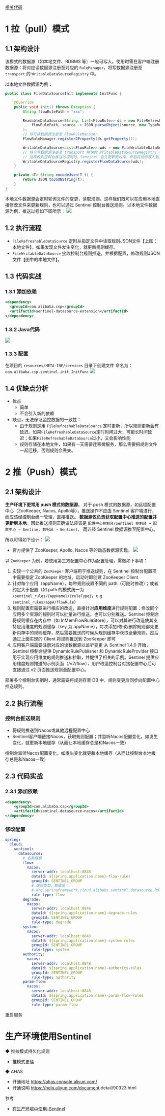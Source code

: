 [相关代码](https://github.com/Wasabi1234/Spring-Cloud-Alibaba-in-Acrion-ContentCenter)

# 1 拉（pull）模式
## 1.1 架构设计
该模式的数据源（如本地文件、RDBMS 等）一般可写入。使用时需在客户端注册数据源：将对应读数据源注册至对应的 `RuleManager`，将写数据源注册至 `transport` 的 `WritableDataSourceRegistry` 中。

以本地文件数据源为例：

```java
public class FileDataSourceInit implements InitFunc {

    @Override
    public void init() throws Exception {
        String flowRulePath = "xxx";

        ReadableDataSource<String, List<FlowRule>> ds = new FileRefreshableDataSource<>(
            flowRulePath, source -> JSON.parseObject(source, new TypeReference<List<FlowRule>>() {})
        );
        // 将可读数据源注册至 FlowRuleManager.
        FlowRuleManager.register2Property(ds.getProperty());

        WritableDataSource<List<FlowRule>> wds = new FileWritableDataSource<>(flowRulePath, this::encodeJson);
        // 将可写数据源注册至 transport 模块的 WritableDataSourceRegistry 中.
        // 这样收到控制台推送的规则时，Sentinel 会先更新到内存，然后将规则写入到文件中.
        WritableDataSourceRegistry.registerFlowDataSource(wds);
    }

    private <T> String encodeJson(T t) {
        return JSON.toJSONString(t);
    }
}
```

本地文件数据源会定时轮询文件的变更，读取规则。这样我们既可以在应用本地直接修改文件来更新规则，也可以通过 Sentinel 控制台推送规则。以本地文件数据源为例，推送过程如下图所示：
![](https://img-blog.csdnimg.cn/20201008180526659.png?x-oss-process=image/watermark,type_ZmFuZ3poZW5naGVpdGk,shadow_10,text_aHR0cHM6Ly9ibG9nLmNzZG4ubmV0L3FxXzMzNTg5NTEw,size_1,color_FFFFFF,t_70#pic_center)

## 1.2 执行流程
- `FileRefreshableDataSource` 定时从指定文件中读取规则JSON文件【上图：本地文件】，如果发现文件发生变化，就更新规则缓存。
- `FileWritableDataSource` 接收控制台规则推送，并根据配置，修改规则JSON文件【图中的本地文件】。

##  1.3 代码实战
### 1.3.1 添加依赖

```xml
<dependency>
  <groupId>com.alibaba.csp</groupId>
  <artifactId>sentinel-datasource-extension</artifactId>
</dependency>
```
### 1.3.2 Java代码
![](https://img-blog.csdnimg.cn/20191205011656174.png?x-oss-process=image/watermark,type_ZmFuZ3poZW5naGVpdGk,shadow_10,text_aHR0cHM6Ly9qYXZhZWRnZS5ibG9nLmNzZG4ubmV0,size_1,color_FFFFFF,t_70)
### 1.3.3 配置
在项目的 `resources/META-INF/services` 目录下创建文件
命名为：`com.alibaba.csp.sentinel.init.InitFunc` ![](https://img-blog.csdnimg.cn/20191205011807245.png?x-oss-process=image/watermark,type_ZmFuZ3poZW5naGVpdGk,shadow_10,text_aHR0cHM6Ly9qYXZhZWRnZS5ibG9nLmNzZG4ubmV0,size_1,color_FFFFFF,t_70)

## 1.4 优缺点分析
- 优点
	- 简单
	- 不会引入新的依赖
- 缺点，无法保证监控数据的一致性：
	- 由于规则是用 `FileRefreshableDataSource` 定时更新，所以规则更新会有延迟。如果`FileRefreshableDataSource`定时时间过大，可能长时间延迟；如果`FileRefreshableDataSource`过小，又会影响性能
	- 规则存储在本地文件，如果有一天需要迁移微服务，那么需要把规则文件一起迁移，否则规则会丢失。

# 2 推（Push）模式
## 2.1 架构设计
**生产环境下更常用 push 模式的数据源**。
对于 push 模式的数据源，如远程配置中心（ZooKeeper, Nacos, Apollo等），推送操作不应由 Sentinel 客户端进行，而应该经控制台统一管理，直接推送。
**数据源仅负责获取配置中心推送的配置并更新到本地**。因此推送规则正确做法应该是 
`配置中心控制台/Sentinel 控制台 → 配置中心 → Sentinel 数据源 → Sentinel`，
而非经 Sentinel 数据源推至配置中心。

所以可得如下设计：
![](https://img-blog.csdnimg.cn/2020100819181370.png?x-oss-process=image/watermark,type_ZmFuZ3poZW5naGVpdGk,shadow_10,text_aHR0cHM6Ly9ibG9nLmNzZG4ubmV0L3FxXzMzNTg5NTEw,size_1,color_FFFFFF,t_70#pic_center)

- 官方提供了 ZooKeeper, Apollo, Nacos 等的动态数据源实现。
![](https://img-blog.csdnimg.cn/20201008192530949.png?x-oss-process=image/watermark,type_ZmFuZ3poZW5naGVpdGk,shadow_10,text_aHR0cHM6Ly9ibG9nLmNzZG4ubmV0L3FxXzMzNTg5NTEw,size_1,color_FFFFFF,t_70#pic_center)

以 `ZooKeeper` 为例，若使用第三方配置中心作为配置管理，需做如下事项：
1. 实现一个公共的 `ZooKeeper` 客户端用于推送规则，在 Sentinel 控制台配置项中需要指定 ZooKeeper 的地址，启动时即创建 ZooKeeper Client
2. 针对每个应用（appName），每种规则设置不同的 path（可随时修改）；或者约定大于配置（如 path 的模式统一为 `/sentinel_rules/{appName}/{ruleType}`，e.g. `sentinel_rules/appA/flowRule`）
3. 规则配置页需要进行相应的改造，直接针对**应用维度**进行规则配置；修改同个应用多个资源的规则时可以批量进行推送，也可以分别推送。Sentinel 控制台将规则缓存在内存中（如 InMemFlowRuleStore），可以对其进行改造使其支持应用维度的规则缓存（key 为 appName），每次添加/修改/删除规则都先更新内存中的规则缓存，然后需要推送的时候从规则缓存中获取全量规则，然后通过上面实现的 Client 将规则推送到 ZooKeeper 即可
4. 应用客户端需要注册对应的读数据源以监听变更
从 Sentinel 1.4.0 开始，Sentinel 控制台提供 DynamicRulePublisher 和 DynamicRuleProvider 接口用于实现应用维度的规则推送和拉取，并提供了相关的示例。Sentinel 提供应用维度规则推送的示例页面（/v2/flow），用户改造控制台对接配置中心后可直接通过 v2 页面推送规则至配置中心。


部署多个控制台实例时，通常需要将规则存至 DB 中，规则变更后同步向配置中心推送规则。

## 2.2 执行流程
### 控制台推送规则
- 将规则推送到Nacos或其他远程配置中心
- Sentinel客户端链接Nacos，获取规则配置；并监听Nacos配置变化，如发生变化，就更新本地缓存（从而让本地缓存总是和Nacos一致）

控制台监听Nacos配置变化，如发生变化就更新本地缓存（从而让控制台本地缓存总是和Nacos一致）

##  2.3 代码实战
### 2.3.1 添加依赖

```xml
<dependency>
    <groupId>com.alibaba.csp</groupId>
    <artifactId>sentinel-datasource-nacos</artifactId>
</dependency>
```
### 修改配置

```yml
spring:
  cloud:
    sentinel:
      datasource:
        # 名称随意
        flow:
          nacos:
            server-addr: localhost:8848
            dataId: ${spring.application.name}-flow-rules
            groupId: SENTINEL_GROUP
            # 规则类型，取值见：
            # org.springframework.cloud.alibaba.sentinel.datasource.RuleType
            rule-type: flow
        degrade:
          nacos:
            server-addr: localhost:8848
            dataId: ${spring.application.name}-degrade-rules
            groupId: SENTINEL_GROUP
            rule-type: degrade
        system:
          nacos:
            server-addr: localhost:8848
            dataId: ${spring.application.name}-system-rules
            groupId: SENTINEL_GROUP
            rule-type: system
        authority:
          nacos:
            server-addr: localhost:8848
            dataId: ${spring.application.name}-authority-rules
            groupId: SENTINEL_GROUP
            rule-type: authority
        param-flow:
          nacos:
            server-addr: localhost:8848
            dataId: ${spring.application.name}-param-flow-rules
            groupId: SENTINEL_GROUP
            rule-type: param-flow
```
重启服务

# 生产环境使用Sentinel
◆ 推拉模式持久化规则
- 推模式更佳

◆ AHAS
- 开通地址
https://ahas.console.aliyun.com/
- 开通说明
https://help.aliyun.com/document detail/90323.html

参考

-  [在生产环境中使用-Sentinel](https://github.com/alibaba/Sentinel/wiki/%E5%9C%A8%E7%94%9F%E4%BA%A7%E7%8E%AF%E5%A2%83%E4%B8%AD%E4%BD%BF%E7%94%A8-Sentinel)